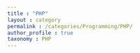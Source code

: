 ```yaml
---
title : "PHP"
layout : category
permalink : /categories/Programming/PHP/
author_profile : true
taxonomy : PHP
---
```


